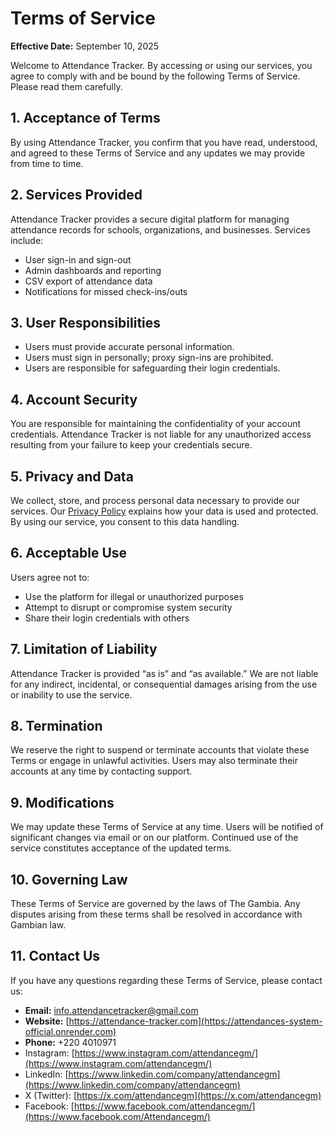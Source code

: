 # Terms of Service

**Effective Date:** September 10, 2025

Welcome to Attendance Tracker. By accessing or using our services, you agree to comply with and be bound by the following Terms of Service. Please read them carefully.

## 1. Acceptance of Terms
By using Attendance Tracker, you confirm that you have read, understood, and agreed to these Terms of Service and any updates we may provide from time to time.

## 2. Services Provided
Attendance Tracker provides a secure digital platform for managing attendance records for schools, organizations, and businesses. Services include:  
- User sign-in and sign-out  
- Admin dashboards and reporting  
- CSV export of attendance data  
- Notifications for missed check-ins/outs  

## 3. User Responsibilities
- Users must provide accurate personal information.  
- Users must sign in personally; proxy sign-ins are prohibited.  
- Users are responsible for safeguarding their login credentials.  

## 4. Account Security
You are responsible for maintaining the confidentiality of your account credentials. Attendance Tracker is not liable for any unauthorized access resulting from your failure to keep your credentials secure.

## 5. Privacy and Data
We collect, store, and process personal data necessary to provide our services. Our [Privacy Policy](#) explains how your data is used and protected. By using our service, you consent to this data handling.

## 6. Acceptable Use
Users agree not to:  
- Use the platform for illegal or unauthorized purposes  
- Attempt to disrupt or compromise system security  
- Share their login credentials with others  

## 7. Limitation of Liability
Attendance Tracker is provided “as is” and “as available.” We are not liable for any indirect, incidental, or consequential damages arising from the use or inability to use the service.

## 8. Termination
We reserve the right to suspend or terminate accounts that violate these Terms or engage in unlawful activities. Users may also terminate their accounts at any time by contacting support.

## 9. Modifications
We may update these Terms of Service at any time. Users will be notified of significant changes via email or on our platform. Continued use of the service constitutes acceptance of the updated terms.

## 10. Governing Law
These Terms of Service are governed by the laws of The Gambia. Any disputes arising from these terms shall be resolved in accordance with Gambian law.

## 11. Contact Us
If you have any questions regarding these Terms of Service, please contact us:  

- **Email:** info.attendancetracker@gmail.com
- **Website:** [https://attendance-tracker.com](https://attendances-system-official.onrender.com)
- **Phone:** +220 4010971
- Instagram: [https://www.instagram.com/attendancegm/](https://www.instagram.com/attendancegm/)  
- LinkedIn: [https://www.linkedin.com/company/attendancegm](https://www.linkedin.com/company/attendancegm)  
- X (Twitter): [https://x.com/attendancegm](https://x.com/attendancegm)  
- Facebook: [https://www.facebook.com/attendancegm/](https://www.facebook.com/Attendancegm/) 

